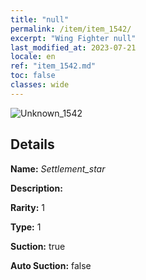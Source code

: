 ```yaml
---
title: "null"
permalink: /item/item_1542/
excerpt: "Wing Fighter null"
last_modified_at: 2023-07-21
locale: en
ref: "item_1542.md"
toc: false
classes: wide
---
```



 ![Unknown_1542](/images/item/Settlement_star_p.png)



## Details

 **Name:** *Settlement_star* 

 **Description:** 

 **Rarity:** 1 

 **Type:** 1 

 **Suction:** true 

 **Auto Suction:** false 


